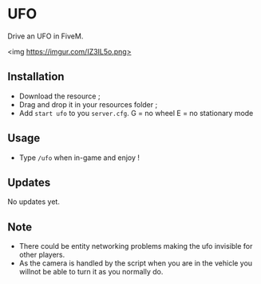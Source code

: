 # UFO
Drive an UFO in FiveM.

<img https://imgur.com/IZ3IL5o.png>

## Installation
* Download the resource ;
* Drag and drop it in your resources folder ;
* Add ```start ufo``` to you ```server.cfg```.
G = no wheel
E = no stationary mode

## Usage
* Type ```/ufo``` when in-game and enjoy !

## Updates
No updates yet.

## Note
* There could be entity networking problems making the ufo invisible for other players.
* As the camera is handled by the script when you are in the vehicle you willnot be able to turn it as you normally do.
